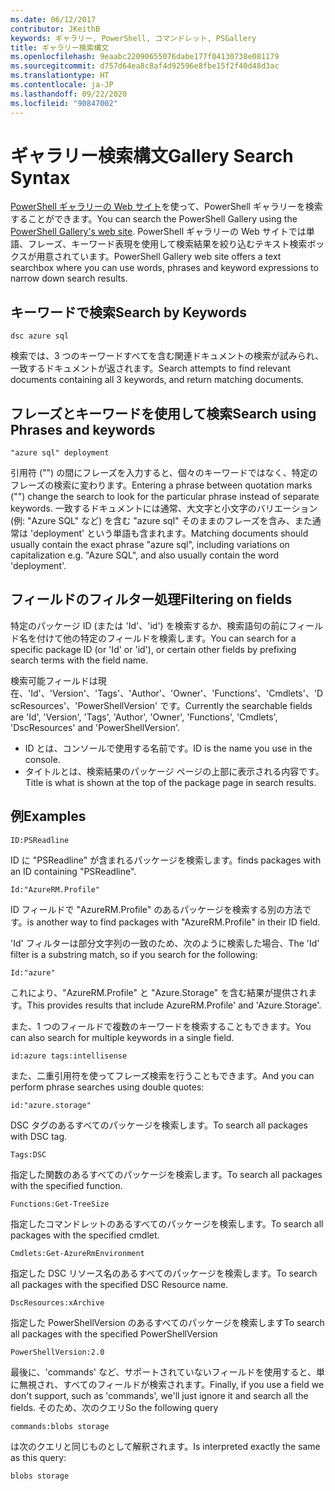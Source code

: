```yaml
---
ms.date: 06/12/2017
contributor: JKeithB
keywords: ギャラリー, PowerShell, コマンドレット, PSGallery
title: ギャラリー検索構文
ms.openlocfilehash: 9eaabc22090655076dabe177f04130738e081179
ms.sourcegitcommit: d757d64ea8c8af4d92596e8fbe15f2f40d48d3ac
ms.translationtype: HT
ms.contentlocale: ja-JP
ms.lasthandoff: 09/22/2020
ms.locfileid: "90847002"
---
```

# <a name="gallery-search-syntax"></a><span data-ttu-id="78136-103">ギャラリー検索構文</span><span class="sxs-lookup"><span data-stu-id="78136-103">Gallery Search Syntax</span></span>

<span data-ttu-id="78136-104">[PowerShell ギャラリーの Web サイト](https://www.powershellgallery.com/)を使って、PowerShell ギャラリーを検索することができます。</span><span class="sxs-lookup"><span data-stu-id="78136-104">You can search the PowerShell Gallery using the [PowerShell Gallery's web site](https://www.powershellgallery.com/).</span></span> <span data-ttu-id="78136-105">PowerShell ギャラリーの Web サイトでは単語、フレーズ、キーワード表現を使用して検索結果を絞り込むテキスト検索ボックスが用意されています。</span><span class="sxs-lookup"><span data-stu-id="78136-105">PowerShell Gallery web site offers a text searchbox where you can use words, phrases and keyword expressions to narrow down search results.</span></span>

## <a name="search-by-keywords"></a><span data-ttu-id="78136-106">キーワードで検索</span><span class="sxs-lookup"><span data-stu-id="78136-106">Search by Keywords</span></span>

```Syntax
dsc azure sql
```

<span data-ttu-id="78136-107">検索では、3 つのキーワードすべてを含む関連ドキュメントの検索が試みられ、一致するドキュメントが返されます。</span><span class="sxs-lookup"><span data-stu-id="78136-107">Search attempts to find relevant documents containing all 3 keywords, and return matching documents.</span></span>

## <a name="search-using-phrases-and-keywords"></a><span data-ttu-id="78136-108">フレーズとキーワードを使用して検索</span><span class="sxs-lookup"><span data-stu-id="78136-108">Search using Phrases and keywords</span></span>

```Syntax
"azure sql" deployment
```

<span data-ttu-id="78136-109">引用符 ("") の間にフレーズを入力すると、個々のキーワードではなく、特定のフレーズの検索に変わります。</span><span class="sxs-lookup"><span data-stu-id="78136-109">Entering a phrase between quotation marks ("") change the search to look for the particular phrase instead of separate keywords.</span></span> <span data-ttu-id="78136-110">一致するドキュメントには通常、大文字と小文字のバリエーション (例: "Azure SQL" など) を含む "azure sql" そのままのフレーズを含み、また通常は 'deployment' という単語も含まれます。</span><span class="sxs-lookup"><span data-stu-id="78136-110">Matching documents should usually contain the exact phrase "azure sql", including variations on capitalization e.g. "Azure SQL", and also usually contain the word 'deployment'.</span></span>

## <a name="filtering-on-fields"></a><span data-ttu-id="78136-111">フィールドのフィルター処理</span><span class="sxs-lookup"><span data-stu-id="78136-111">Filtering on fields</span></span>

<span data-ttu-id="78136-112">特定のパッケージ ID (または 'Id'、'id') を検索するか、検索語句の前にフィールド名を付けて他の特定のフィールドを検索します。</span><span class="sxs-lookup"><span data-stu-id="78136-112">You can search for a specific package ID (or 'Id' or 'id'), or certain other fields by prefixing search terms with the field name.</span></span>

<span data-ttu-id="78136-113">検索可能フィールドは現在、'Id'、'Version'、'Tags'、'Author'、'Owner'、'Functions'、'Cmdlets'、'DscResources'、'PowerShellVersion' です。</span><span class="sxs-lookup"><span data-stu-id="78136-113">Currently the searchable fields are 'Id', 'Version', 'Tags', 'Author', 'Owner', 'Functions', 'Cmdlets', 'DscResources' and 'PowerShellVersion'.</span></span>

- <span data-ttu-id="78136-114">ID とは、コンソールで使用する名前です。</span><span class="sxs-lookup"><span data-stu-id="78136-114">ID is the name you use in the console.</span></span>
- <span data-ttu-id="78136-115">タイトルとは、検索結果のパッケージ ページの上部に表示される内容です。</span><span class="sxs-lookup"><span data-stu-id="78136-115">Title is what is shown at the top of the package page in search results.</span></span>

## <a name="examples"></a><span data-ttu-id="78136-116">例</span><span class="sxs-lookup"><span data-stu-id="78136-116">Examples</span></span>

```Syntax
ID:PSReadline
```

<span data-ttu-id="78136-117">ID に "PSReadline" が含まれるパッケージを検索します。</span><span class="sxs-lookup"><span data-stu-id="78136-117">finds packages with an ID containing "PSReadline".</span></span>

```Syntax
Id:"AzureRM.Profile"
```

<span data-ttu-id="78136-118">ID フィールドで "AzureRM.Profile" のあるパッケージを検索する別の方法です。</span><span class="sxs-lookup"><span data-stu-id="78136-118">is another way to find packages with "AzureRM.Profile" in their ID field.</span></span>

<span data-ttu-id="78136-119">'Id' フィルターは部分文字列の一致のため、次のように検索した場合、</span><span class="sxs-lookup"><span data-stu-id="78136-119">The 'Id' filter is a substring match, so if you search for the following:</span></span>

```Syntax
Id:"azure"
```

<span data-ttu-id="78136-120">これにより、"AzureRM.Profile" と "Azure.Storage" を含む結果が提供されます。</span><span class="sxs-lookup"><span data-stu-id="78136-120">This provides results that include AzureRM.Profile' and 'Azure.Storage'.</span></span>

<span data-ttu-id="78136-121">また、1 つのフィールドで複数のキーワードを検索することもできます。</span><span class="sxs-lookup"><span data-stu-id="78136-121">You can also search for multiple keywords in a single field.</span></span>

```Syntax
id:azure tags:intellisense
```

<span data-ttu-id="78136-122">また、二重引用符を使ってフレーズ検索を行うこともできます。</span><span class="sxs-lookup"><span data-stu-id="78136-122">And you can perform phrase searches using double quotes:</span></span>

```Syntax
id:"azure.storage"
```

<span data-ttu-id="78136-123">DSC タグのあるすべてのパッケージを検索します。</span><span class="sxs-lookup"><span data-stu-id="78136-123">To search all packages with DSC tag.</span></span>

```Syntax
Tags:DSC
```

<span data-ttu-id="78136-124">指定した関数のあるすべてのパッケージを検索します。</span><span class="sxs-lookup"><span data-stu-id="78136-124">To search all packages with the specified function.</span></span>

```Syntax
Functions:Get-TreeSize
```

<span data-ttu-id="78136-125">指定したコマンドレットのあるすべてのパッケージを検索します。</span><span class="sxs-lookup"><span data-stu-id="78136-125">To search all packages with the specified cmdlet.</span></span>

```Syntax
Cmdlets:Get-AzureRmEnvironment
```

<span data-ttu-id="78136-126">指定した DSC リソース名のあるすべてのパッケージを検索します。</span><span class="sxs-lookup"><span data-stu-id="78136-126">To search all packages with the specified DSC Resource name.</span></span>

```Syntax
DscResources:xArchive
```

<span data-ttu-id="78136-127">指定した PowerShellVersion のあるすべてのパッケージを検索します</span><span class="sxs-lookup"><span data-stu-id="78136-127">To search all packages with the specified PowerShellVersion</span></span>

```Syntax
PowerShellVersion:2.0
```

<span data-ttu-id="78136-128">最後に、'commands' など、サポートされていないフィールドを使用すると、単に無視され、すべてのフィールドが検索されます。</span><span class="sxs-lookup"><span data-stu-id="78136-128">Finally, if you use a field we don't support, such as 'commands', we'll just ignore it and search all the fields.</span></span> <span data-ttu-id="78136-129">そのため、次のクエリ</span><span class="sxs-lookup"><span data-stu-id="78136-129">So the following query</span></span>

```Syntax
commands:blobs storage
```

<span data-ttu-id="78136-130">は次のクエリと同じものとして解釈されます。</span><span class="sxs-lookup"><span data-stu-id="78136-130">Is interpreted exactly the same as this query:</span></span>

```Syntax
blobs storage
```
